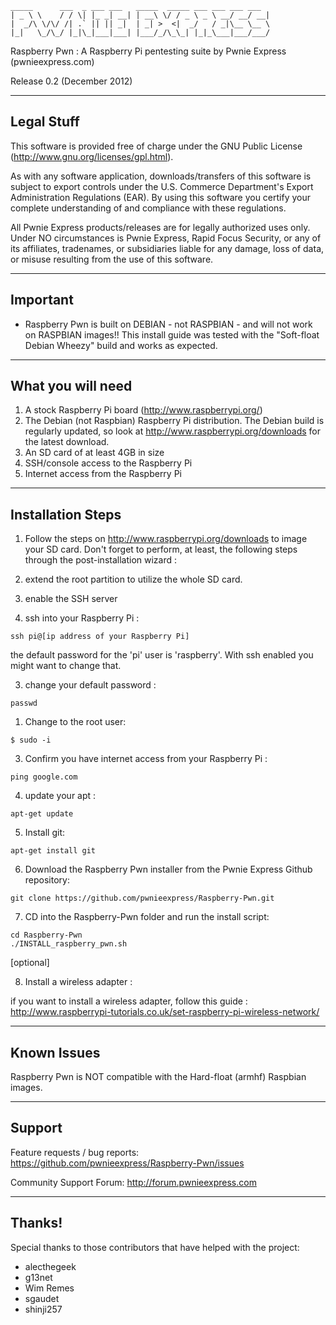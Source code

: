  ```
 _____      ___  _ ___ ___   _____  _____ ___ ___ ___ ___
 | _ \ \    / / \| |_ _| __| | __\ \/ / _ \ _ \ __/ __/ __|
 |  _/\ \/\/ /| .` || || _|  | _| >  <|  _/   / _|\__ \__ \
 |_|   \_/\_/ |_|\_|___|___| |___/_/\_\_| |_|_\___|___/___/
```

 Raspberry Pwn : A Raspberry Pi pentesting suite by Pwnie Express (pwnieexpress.com)
 
 Release 0.2 (December 2012)

----------------------------------------------
Legal Stuff
----------------------------------------------

This software is provided free of charge under the GNU Public License (http://www.gnu.org/licenses/gpl.html). 

As with any software application, downloads/transfers of this software is subject to export controls under the U.S. Commerce Department's Export Administration Regulations (EAR). By using this software you certify your complete understanding of and compliance with these regulations.

All Pwnie Express products/releases are for legally authorized uses only. Under NO circumstances is Pwnie Express, Rapid Focus Security, or any of its affiliates, tradenames, or subsidiaries liable for any damage, loss of data, or misuse resulting from the use of this software.

----------------------------------------------
Important
----------------------------------------------
* Raspberry Pwn is built on DEBIAN - not RASPBIAN - and will not work on RASPBIAN images!! This install guide was tested with the "Soft-float Debian Wheezy" build and works as expected.

----------------------------------------------
What you will need
----------------------------------------------

1. A stock Raspberry Pi board (http://www.raspberrypi.org/)
2. The Debian (not Raspbian) Raspberry Pi distribution. The Debian build is regularly updated,
   so look at http://www.raspberrypi.org/downloads for the latest download.
3. An SD card of at least 4GB in size
4. SSH/console access to the Raspberry Pi
5. Internet access from the Raspberry Pi

----------------------------------------------
Installation Steps
----------------------------------------------

1. Follow the steps on http://www.raspberrypi.org/downloads to image your SD card. Don't forget to perform, at least, the following steps through the post-installation wizard :
  1. extend the root partition to utilize the whole SD card.
  1. enable the SSH server

2. ssh into your Raspberry Pi :

```
ssh pi@[ip address of your Raspberry Pi]
```

  the default password for the 'pi' user is 'raspberry'. With ssh enabled you might want to change that.

3. change your default password :

```
passwd
```

1. Change to the root user:

```
$ sudo -i
```

3. Confirm you have internet access from your Raspberry Pi :

```
ping google.com
```

4. update your apt :

```
apt-get update
```

5. Install git:

```
apt-get install git
```

6. Download the Raspberry Pwn installer from the Pwnie Express Github repository:

```
git clone https://github.com/pwnieexpress/Raspberry-Pwn.git
```

7. CD into the Raspberry-Pwn folder and run the install script:

```
cd Raspberry-Pwn
./INSTALL_raspberry_pwn.sh
```

[optional]

8. Install a wireless adapter :

  if you want to install a wireless adapter, follow this guide :
  http://www.raspberrypi-tutorials.co.uk/set-raspberry-pi-wireless-network/

----------------------------------------------
Known Issues
----------------------------------------------

Raspberry Pwn is NOT compatible with the Hard-float (armhf) Raspbian images.

----------------------------------------------
Support
----------------------------------------------

Feature requests / bug reports:
https://github.com/pwnieexpress/Raspberry-Pwn/issues

Community Support Forum:
http://forum.pwnieexpress.com

----------------------------------------------
Thanks!
----------------------------------------------
Special thanks to those contributors that have helped with the project:

* alecthegeek
* g13net
* Wim Remes
* sgaudet
* shinji257 
